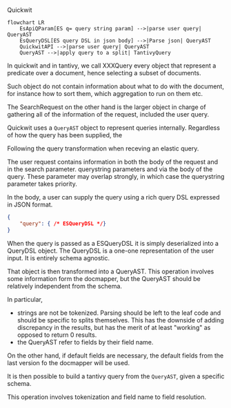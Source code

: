 Quickwit

```mermaid
flowchart LR
    EsApiQParam[ES q= query string param] -->|parse user query| QueryAST
    EsQueryDSL[ES query DSL in json body] -->|Parse json| QueryAST
    QuickwitAPI -->|parse user query| QueryAST
    QueryAST -->|apply query to a split| TantivyQuery

```

In quickwit and in tantivy, we call XXXQuery every object that represent a predicate over a document, hence selecting a subset of documents.

Such object do not contain information about what to do with the document, for instance how to sort them, which aggregation to run on them etc.

The SearchRequest on the other hand is the larger object in charge of gathering all of the information of the request, included the user query.

Quickwit uses a `QueryAST` object to represent queries internally.
Regardless of how the query has been supplied, the

Following the query transformation when receving an elastic query.

The user request contains information in both the body of the request and in the search parameter. querystring parameters and via the body of the query. These parameter may overlap strongly, in which case the querystring parameter takes priority.

In the body, a user can supply the query using a rich query DSL expressed in JSON format.
```json
{
    "query": { /* ESQueryDSL */}
}
```

When the query is passed as a ESQueryDSL it is simply deserialized into a QueryDSL object. The QueryDSL is a one-one representation of the user input. It is entirely schema agnostic.

That object is then transformed into a QueryAST.
This operation involves some information form the docmapper, but the QueryAST should be relatively independent from the schema.

In particular,
- strings are not be tokenized. Parsing should be left to the leaf code and should be specific to splits themselves. This has the downside of adding discrepancy in the results, but has the merit of at least "working" as opposed to return 0 results.
- the QueryAST refer to fields by their field name.

On the other hand, if default fields are necessary, the default fields from the last version fo the docmapper will be used.

It is then possible to build a tantivy query from the `QueryAST`, given a specific schema.

This operation involves tokenization and field name to field resolution.

